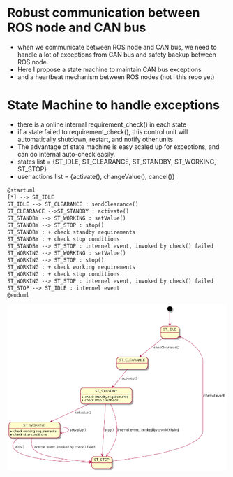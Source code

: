 # Robust communication between ROS node and CAN bus
* when we communicate between ROS node and CAN bus, we need to handle a lot of exceptions from CAN bus and safety backup between ROS node.
* Here I propose a state machine to maintain CAN bus exceptions
* and a heartbeat mechanism between ROS nodes (not i this repo yet)

# State Machine to handle exceptions
* there is a online internal requirement_check() in each state
* if a state failed to requirement_check(), this control unit will automatically shutdown, restart, and notify other units.
* The advantage of state machine is easy scaled up for exceptions, and can do internal auto-check easily.
* states list = {ST_IDLE, ST_CLEARANCE, ST_STANDBY, ST_WORKING, ST_STOP}
* user actions list = {activate(), changeValue(), cancel()}

```puml
@startuml
[*] --> ST_IDLE
ST_IDLE --> ST_CLEARANCE : sendClearance()
ST_CLEARANCE -->ST_STANDBY : activate()
ST_STANDBY --> ST_WORKING : setValue()
ST_STANDBY --> ST_STOP : stop()
ST_STANDBY : + check standby requirements
ST_STANDBY : + check stop conditions
ST_STANDBY --> ST_STOP : internel event, invoked by check() failed
ST_WORKING --> ST_WORKING : setValue()
ST_WORKING --> ST_STOP : stop()
ST_WORKING : + check working requirements
ST_WORKING : + check stop conditions
ST_WORKING --> ST_STOP : internel event, invoked by check() failed
ST_STOP --> ST_IDLE : internel event
@enduml
```

<img src="./imgs/sketch.png"  width="800" />